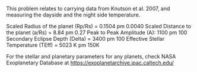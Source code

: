 This problem relates to carrying data from Knutson et al. 2007, and measuring the dayside and the night side temperature.

Scaled Radius of the planet (Rp/Rs) = 0.1504 pm 0.0040
Scaled Distance to the planet (a/Rs) = 8.84 pm 0.27
Peak to Peak Amplitude (A): 1100 pm 100
Secondary Eclipse Depth (Delta) = 3400 pm 100
Effective Stellar Temperature (TEff) = 5023 K pm 150K

For the stellar and planetary parameters for any planets, check NASA Exoplanetary Database at https://exoplanetarchive.ipac.caltech.edu/
